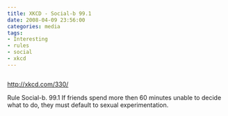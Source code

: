 ```yaml
---
title: XKCD - Social-b 99.1
date: 2008-04-09 23:56:00
categories: media 
tags: 
- Interesting 
- rules 
- social 
- xkcd
---
```

<a href="http://xkcd.com/330/"><img class="alignnone size-full wp-image-424" title="indecision" src="/public/uploads/2008/04/indecision.png" alt="" /></a>

<a href="http://xkcd.com/330/">http://xkcd.com/330/</a>

Rule Social-b. 99.1
If friends spend more then 60 minutes unable to decide what to do, they must default to sexual experimentation.
